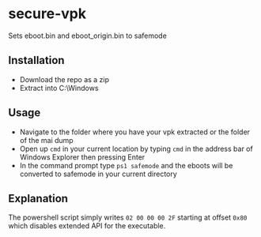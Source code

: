 # secure-vpk
Sets eboot.bin and eboot_origin.bin to safemode

Installation
------------

* Download the repo as a zip
* Extract into C:\Windows

Usage
-----

* Navigate to the folder where you have your vpk extracted
    or the folder of the mai dump
* Open up `cmd` in your current location by typing `cmd` in
    the address bar of Windows Explorer then pressing Enter
* In the command prompt type `ps1 safemode` and the eboots
    will be converted to safemode in your current directory

Explanation
-----------

The powershell script simply writes `02 00 00 00 2F` starting
at offset `0x80` which disables extended API for the executable.

